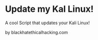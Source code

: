 # Update my Kal Linux!

A cool Script that updates your Kali Linux! 

by blackhatethicalhacking.com

